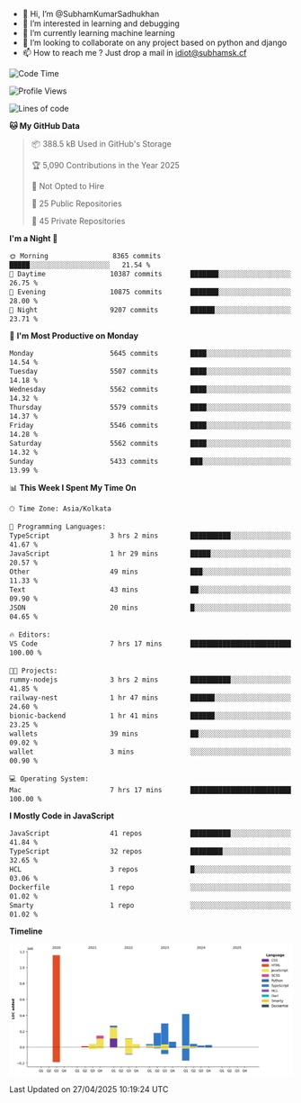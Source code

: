 - 👋 Hi, I’m @SubhamKumarSadhukhan
- 👀 I’m interested in learning and debugging
- 🌱 I’m currently learning machine learning
- 💞️ I’m looking to collaborate on any project based on python and django
- 📫 How to reach me ?
      Just drop a mail in idiot@subhamsk.cf

<!---
SubhamKumarSadhukhan/SubhamKumarSadhukhan is a ✨ special ✨ repository because its `README.md` (this file) appears on your GitHub profile.
You can click the Preview link to take a look at your changes.
--->


<!--START_SECTION:waka-->
![Code Time](http://img.shields.io/badge/Code%20Time-2%2C841%20hrs%2025%20mins-blue)

![Profile Views](http://img.shields.io/badge/Profile%20Views-1-blue)

![Lines of code](https://img.shields.io/badge/From%20Hello%20World%20I%27ve%20Written-2.9%20million%20lines%20of%20code-blue)

**🐱 My GitHub Data** 

> 📦 388.5 kB Used in GitHub's Storage 
 > 
> 🏆 5,090 Contributions in the Year 2025
 > 
> 🚫 Not Opted to Hire
 > 
> 📜 25 Public Repositories 
 > 
> 🔑 45 Private Repositories 
 > 
**I'm a Night 🦉** 

```text
🌞 Morning                8365 commits        █████░░░░░░░░░░░░░░░░░░░░   21.54 % 
🌆 Daytime                10387 commits       ███████░░░░░░░░░░░░░░░░░░   26.75 % 
🌃 Evening                10875 commits       ███████░░░░░░░░░░░░░░░░░░   28.00 % 
🌙 Night                  9207 commits        ██████░░░░░░░░░░░░░░░░░░░   23.71 % 
```
📅 **I'm Most Productive on Monday** 

```text
Monday                   5645 commits        ████░░░░░░░░░░░░░░░░░░░░░   14.54 % 
Tuesday                  5507 commits        ████░░░░░░░░░░░░░░░░░░░░░   14.18 % 
Wednesday                5562 commits        ████░░░░░░░░░░░░░░░░░░░░░   14.32 % 
Thursday                 5579 commits        ████░░░░░░░░░░░░░░░░░░░░░   14.37 % 
Friday                   5546 commits        ████░░░░░░░░░░░░░░░░░░░░░   14.28 % 
Saturday                 5562 commits        ████░░░░░░░░░░░░░░░░░░░░░   14.32 % 
Sunday                   5433 commits        ███░░░░░░░░░░░░░░░░░░░░░░   13.99 % 
```


📊 **This Week I Spent My Time On** 

```text
🕑︎ Time Zone: Asia/Kolkata

💬 Programming Languages: 
TypeScript               3 hrs 2 mins        ██████████░░░░░░░░░░░░░░░   41.67 % 
JavaScript               1 hr 29 mins        █████░░░░░░░░░░░░░░░░░░░░   20.57 % 
Other                    49 mins             ███░░░░░░░░░░░░░░░░░░░░░░   11.33 % 
Text                     43 mins             ██░░░░░░░░░░░░░░░░░░░░░░░   09.90 % 
JSON                     20 mins             █░░░░░░░░░░░░░░░░░░░░░░░░   04.65 % 

🔥 Editors: 
VS Code                  7 hrs 17 mins       █████████████████████████   100.00 % 

🐱‍💻 Projects: 
rummy-nodejs             3 hrs 2 mins        ██████████░░░░░░░░░░░░░░░   41.85 % 
railway-nest             1 hr 47 mins        ██████░░░░░░░░░░░░░░░░░░░   24.60 % 
bionic-backend           1 hr 41 mins        ██████░░░░░░░░░░░░░░░░░░░   23.25 % 
wallets                  39 mins             ██░░░░░░░░░░░░░░░░░░░░░░░   09.02 % 
wallet                   3 mins              ░░░░░░░░░░░░░░░░░░░░░░░░░   00.90 % 

💻 Operating System: 
Mac                      7 hrs 17 mins       █████████████████████████   100.00 % 
```

**I Mostly Code in JavaScript** 

```text
JavaScript               41 repos            ██████████░░░░░░░░░░░░░░░   41.84 % 
TypeScript               32 repos            ████████░░░░░░░░░░░░░░░░░   32.65 % 
HCL                      3 repos             █░░░░░░░░░░░░░░░░░░░░░░░░   03.06 % 
Dockerfile               1 repo              ░░░░░░░░░░░░░░░░░░░░░░░░░   01.02 % 
Smarty                   1 repo              ░░░░░░░░░░░░░░░░░░░░░░░░░   01.02 % 
```



**Timeline**

![Lines of Code chart](https://raw.githubusercontent.com/SubhamKumarSadhukhan/SubhamKumarSadhukhan/main/assets/bar_graph.png)


 Last Updated on 27/04/2025 10:19:24 UTC
<!--END_SECTION:waka-->
